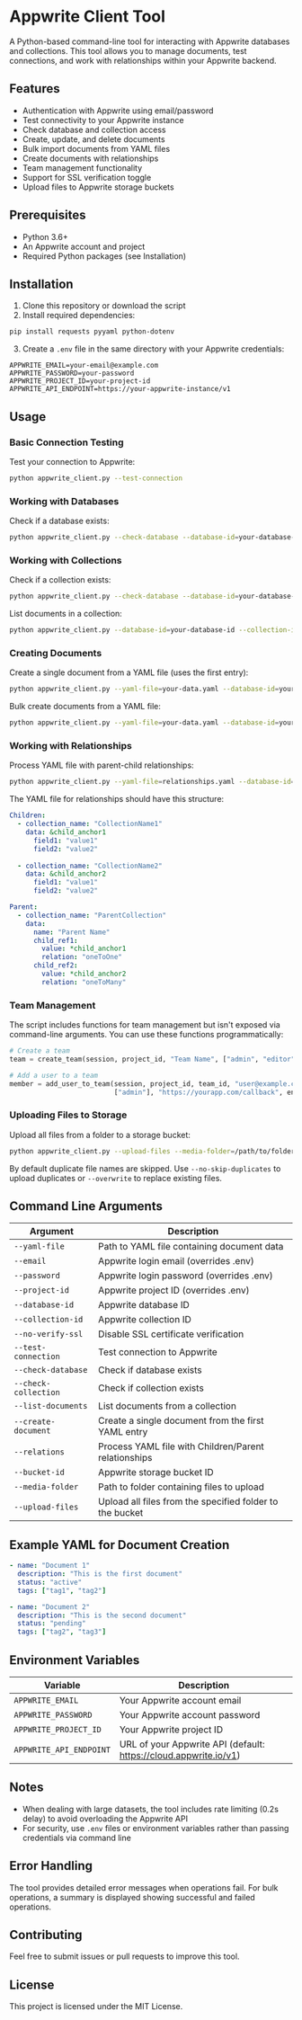 # Appwrite Client Tool

A Python-based command-line tool for interacting with Appwrite databases and collections. This tool allows you to manage documents, test connections, and work with relationships within your Appwrite backend.

## Features

- Authentication with Appwrite using email/password
- Test connectivity to your Appwrite instance
- Check database and collection access
- Create, update, and delete documents
- Bulk import documents from YAML files
- Create documents with relationships
- Team management functionality
- Support for SSL verification toggle
- Upload files to Appwrite storage buckets

## Prerequisites

- Python 3.6+
- An Appwrite account and project
- Required Python packages (see Installation)

## Installation

1. Clone this repository or download the script
2. Install required dependencies:

```bash
pip install requests pyyaml python-dotenv
```

3. Create a `.env` file in the same directory with your Appwrite credentials:

```
APPWRITE_EMAIL=your-email@example.com
APPWRITE_PASSWORD=your-password
APPWRITE_PROJECT_ID=your-project-id
APPWRITE_API_ENDPOINT=https://your-appwrite-instance/v1
```

## Usage

### Basic Connection Testing

Test your connection to Appwrite:

```bash
python appwrite_client.py --test-connection
```

### Working with Databases

Check if a database exists:

```bash
python appwrite_client.py --check-database --database-id=your-database-id
```

### Working with Collections

Check if a collection exists:

```bash
python appwrite_client.py --check-database --database-id=your-database-id --check-collection --collection-id=your-collection-id
```

List documents in a collection:

```bash
python appwrite_client.py --database-id=your-database-id --collection-id=your-collection-id --list-documents
```

### Creating Documents

Create a single document from a YAML file (uses the first entry):

```bash
python appwrite_client.py --yaml-file=your-data.yaml --database-id=your-database-id --collection-id=your-collection-id --create-document
```

Bulk create documents from a YAML file:

```bash
python appwrite_client.py --yaml-file=your-data.yaml --database-id=your-database-id --collection-id=your-collection-id
```

### Working with Relationships

Process YAML file with parent-child relationships:

```bash
python appwrite_client.py --yaml-file=relationships.yaml --database-id=your-database-id --relations
```

The YAML file for relationships should have this structure:

```yaml
Children:
  - collection_name: "CollectionName1"
    data: &child_anchor1
      field1: "value1"
      field2: "value2"
  
  - collection_name: "CollectionName2"
    data: &child_anchor2
      field1: "value1"
      field2: "value2"

Parent:
  - collection_name: "ParentCollection"
    data:
      name: "Parent Name"
      child_ref1:
        value: *child_anchor1
        relation: "oneToOne"
      child_ref2:
        value: *child_anchor2
        relation: "oneToMany"
```

### Team Management

The script includes functions for team management but isn't exposed via command-line arguments. You can use these functions programmatically:

```python
# Create a team
team = create_team(session, project_id, "Team Name", ["admin", "editor"], endpoint)

# Add a user to a team
member = add_user_to_team(session, project_id, team_id, "user@example.com",
                          ["admin"], "https://yourapp.com/callback", endpoint)
```

### Uploading Files to Storage

Upload all files from a folder to a storage bucket:

```bash
python appwrite_client.py --upload-files --media-folder=/path/to/folder --bucket-id=your-bucket-id
```

By default duplicate file names are skipped. Use `--no-skip-duplicates` to upload duplicates or `--overwrite` to replace existing files.

## Command Line Arguments

| Argument | Description |
|----------|-------------|
| `--yaml-file` | Path to YAML file containing document data |
| `--email` | Appwrite login email (overrides .env) |
| `--password` | Appwrite login password (overrides .env) |
| `--project-id` | Appwrite project ID (overrides .env) |
| `--database-id` | Appwrite database ID |
| `--collection-id` | Appwrite collection ID |
| `--no-verify-ssl` | Disable SSL certificate verification |
| `--test-connection` | Test connection to Appwrite |
| `--check-database` | Check if database exists |
| `--check-collection` | Check if collection exists |
| `--list-documents` | List documents from a collection |
| `--create-document` | Create a single document from the first YAML entry |
| `--relations` | Process YAML file with Children/Parent relationships |
| `--bucket-id` | Appwrite storage bucket ID |
| `--media-folder` | Path to folder containing files to upload |
| `--upload-files` | Upload all files from the specified folder to the bucket |

## Example YAML for Document Creation

```yaml
- name: "Document 1"
  description: "This is the first document"
  status: "active"
  tags: ["tag1", "tag2"]

- name: "Document 2"
  description: "This is the second document"
  status: "pending"
  tags: ["tag2", "tag3"]
```

## Environment Variables

| Variable | Description |
|----------|-------------|
| `APPWRITE_EMAIL` | Your Appwrite account email |
| `APPWRITE_PASSWORD` | Your Appwrite account password |
| `APPWRITE_PROJECT_ID` | Your Appwrite project ID |
| `APPWRITE_API_ENDPOINT` | URL of your Appwrite API (default: https://cloud.appwrite.io/v1) |

## Notes

- When dealing with large datasets, the tool includes rate limiting (0.2s delay) to avoid overloading the Appwrite API
- For security, use `.env` files or environment variables rather than passing credentials via command line

## Error Handling

The tool provides detailed error messages when operations fail. For bulk operations, a summary is displayed showing successful and failed operations.

## Contributing

Feel free to submit issues or pull requests to improve this tool.

## License

This project is licensed under the MIT License.